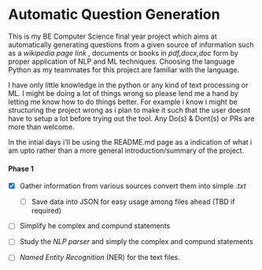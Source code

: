 # Automatic Question Generation

This is my BE Computer Science final year project which aims at automatically generating questions from a given source of information such as a *wikipedia page link* , documents or books in *pdf,docx,doc* form by proper application of NLP and ML techniques. Choosing the language Python as my teammates for this project are familiar with the language.<br>

I have only little knowledge in the python or any kind of text processing or ML. I might be doing a lot of things wrong so please lend me a hand by letting me know how to do things better.
For example i know i might be structuring the project wrong as i plan to make it such that the user doesnt have to setup a lot before trying out the tool. 
Any Do(s) & Dont(s) or PRs are more than welcome. 

In the intial days i'll be using the README.md page as a indication of what i am upto rather than a more general introduction/summary of the project. 


#### Phase 1
- [x] Gather information from various sources convert them into simple *.txt* 
  - [ ] Save data into JSON for easy usage among files ahead (TBD if required)
- [ ] Simplify he complex and compund statements
- [ ] Study the *NLP parser* and simply the complex and compund statements
- [ ] *Named Entity Recognition* (NER) for the text files. 


